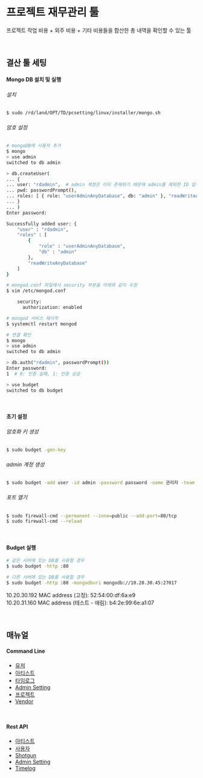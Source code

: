# 프로젝트 재무관리 툴
프로젝트 작업 비용 + 외주 비용 + 기타 비용들을 합산한 총 내역을 확인할 수 있는 툴

<br>

## 결산 툴 세팅
#### Mongo DB 설치 및 실행
###### 설치
```bash
$ sudo /rd/land/OPT/TD/pcsetting/linux/installer/mongo.sh
```

###### 암호 설정
```bash
# mongoDB에 사용자 추가
$ mongo
> use admin
switched to db admin

> db.createUser(
... {
... user: "rdadmin",  # admin 계정은 이미 존재하기 때문에 admin를 제외한 ID 입력
... pwd: passwordPrompt(),
... roles: [ { role: "userAdminAnyDatabase", db: "admin" }, "readWriteAnyDatabase" ]
... }
... )
Enter password: 

Successfully added user: {
	"user" : "rdadmin",
	"roles" : [
		{
			"role" : "userAdminAnyDatabase",
			"db" : "admin"
		},
		"readWriteAnyDatabase"
	]
}

# mongod.conf 파일에서 security 부분을 아래와 같이 수정
$ vim /etc/mongod.conf

    security:
      authorization: enabled

# mongod 서비스 재시작
$ systemctl restart mongod

# 연결 확인
$ mongo
> use admin
switched to db admin

> db.auth("rdadmin", passwordPrompt())
Enter password: 
1  # 0: 인증 실패, 1: 인증 성공

> use budget
switched to db budget
```

<br>

#### 초기 설정
###### 암호화 키 생성
```bash
$ sudo budget -gen-key
```

###### admin 계정 생성
```bash
$ sudo budget -add user -id admin -password password -name 관리자 -team 관리자 -accesslevel 4
```

###### 포트 열기
```bash
$ sudo firewall-cmd --permanent --zone=public --add-port=80/tcp
$ sudo firewall-cmd --reload
```

<br>


#### Budget 실행
```bash
# 같은 서버에 있는 DB를 사용할 경우
$ sudo budget -http :80

# 다른 서버에 있는 DB를 사용할 경우
$ sudo budget -http :80 -mongodburi mongodb://10.20.30.45:27017

```

10.20.30.192 MAC address (고정): 52:54:00:df:6a:e9   
10.20.31.160 MAC address (테스트 - 애림): b4:2e:99:6e:a1:07

<br>

## 매뉴얼
#### Command Line
- [유저](docs/cmd_user.md)
- [아티스트](docs/cmd_artist.md)
- [타임로그](docs/cmd_timelog.md)
- [Admin Setting](docs/cmd_adminsetting.md)
- [프로젝트](docs/cmd_project.md)
- [Vendor](docs/cmd_vendor.md)

<br>

#### Rest API
- [아티스트](docs/restapi_artist.md)
- [사용자](docs/restapi_user.md)
- [Shotgun](docs/restapi_shotgun.md)
- [Admin Setting](docs/restapi_adminsetting.md)
- [Timelog](docs/restapi_timelog.md)